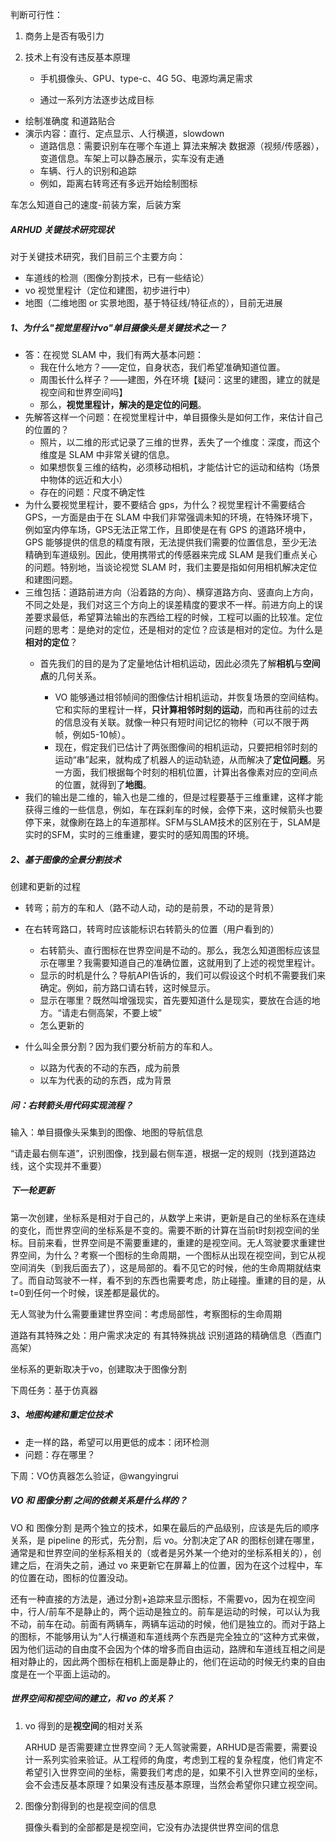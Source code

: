 判断可行性：

1. 商务上是否有吸引力

2. 技术上有没有违反基本原理

   - 手机摄像头、GPU、type-c、4G 5G、电源均满足需求

   - 通过一系列方法逐步达成目标

     

- 绘制准确度 和道路贴合
- 演示内容：直行、定点显示、人行横道，slowdown
  - 道路信息：需要识别车在哪个车道上 算法来解决 数据源（视频/传感器），变道信息。车架上可以静态展示，实车没有走通
  - 车辆、行人的识别和追踪
  - 例如，距离右转弯还有多远开始绘制图标

车怎么知道自己的速度-前装方案，后装方案



##### ARHUD 关键技术研究现状

对于关键技术研究，我们目前三个主要方向：

- 车道线的检测（图像分割技术，已有一些结论）
- vo 视觉里程计（定位和建图，初步进行中）
- 地图（二维地图 or 实景地图，基于特征线/特征点的），目前无进展



##### 1、为什么"视觉里程计vo"单目摄像头是关键技术之一？

- 答：在视觉 SLAM 中，我们有两大基本问题：
  - 我在什么地方？——定位，自身状态，我们希望准确知道位置。
  - 周围长什么样子？——建图，外在环境【疑问：这里的建图，建立的就是视空间和世界空间吗】
  - 那么，**视觉里程计，解决的是定位的问题**。
- 先解答这样一个问题：在视觉里程计中，单目摄像头是如何工作，来估计自己的位置的？
  - 照片，以二维的形式记录了三维的世界，丢失了一个维度：深度，而这个维度是 SLAM 中非常关键的信息。
  - 如果想恢复三维的结构，必须移动相机，才能估计它的运动和结构（场景中物体的远近和大小）
  - 存在的问题：尺度不确定性
- 为什么要视觉里程计，要不要结合 gps，为什么？视觉里程计不需要结合 GPS，一方面是由于在 SLAM 中我们非常强调未知的环境，在特殊环境下，例如室内停车场，GPS无法正常工作，且即使是在有 GPS 的道路环境中，GPS 能够提供的信息的精度有限，无法提供我们需要的位置信息，至少无法精确到车道级别。因此，使用携带式的传感器来完成 SLAM 是我们重点关心的问题。特别地，当谈论视觉 SLAM 时，我们主要是指如何用相机解决定位和建图问题。
- 三维包括：道路前进方向（沿着路的方向）、横穿道路方向、竖直向上方向，不同之处是，我们对这三个方向上的误差精度的要求不一样。前进方向上的误差要求最低，希望算法输出的东西给工程的时候，工程可以画的比较准。定位问题的思考：是绝对的定位，还是相对的定位？应该是相对的定位。为什么是**相对的定位**？
  - 首先我们的目的是为了定量地估计相机运动，因此必须先了解**相机**与**空间点**的几何关系。

    - VO 能够通过相邻帧间的图像估计相机运动，并恢复场景的空间结构。它和实际的里程计一样，**只计算相邻时刻的运动**，而和再往前的过去的信息没有关联。就像一种只有短时间记忆的物种（可以不限于两帧，例如5-10帧）。
    - 现在，假定我们已估计了两张图像间的相机运动，只要把相邻时刻的运动“串”起来，就构成了机器人的运动轨迹，从而解决了**定位问题**。另一方面，我们根据每个时刻的相机位置，计算出各像素对应的空间点的位置，就得到了**地图**。
- 我们的输出是二维的，输入也是二维的，但是过程要基于三维重建，这样才能获得三维的一些信息，例如，车在踩刹车的时候，会停下来，这时候箭头也要停下来，就像刷在路上的车道那样。SFM与SLAM技术的区别在于，SLAM是实时的SFM，实时的三维重建，要实时的感知周围的环境。

##### 2、基于图像的全景分割技术

创建和更新的过程

- 转弯；前方的车和人（路不动人动，动的是前景，不动的是背景）

- 在右转弯路口，转弯时应该能标识右转箭头的位置（用户看到的）
  - 右转箭头、直行图标在世界空间是不动的。那么，我怎么知道图标应该显示在哪里？我需要知道自己的准确位置，这就用到了上述的视觉里程计。
  - 显示的时机是什么？导航API告诉的，我们可以假设这个时机不需要我们来确定。例如，前方路口请右转，这时候显示。
  - 显示在哪里？既然叫增强现实，首先要知道什么是现实，要放在合适的地方。“请走右侧高架，不要上坡”
  - 怎么更新的
- 什么叫全景分割？因为我们要分析前方的车和人。
  - 以路为代表的不动的东西，成为前景
  - 以车为代表的动的东西，成为背景

##### 问：右转箭头用代码实现流程？

输入：单目摄像头采集到的图像、地图的导航信息

“请走最右侧车道”，识别图像，找到最右侧车道，根据一定的规则（找到道路边线，这个实现并不重要）

##### 下一轮更新

第一次创建，坐标系是相对于自己的，从数学上来讲，更新是自己的坐标系在连续的变化，而世界空间的坐标系是不变的。需要不断的计算在当前t时刻视空间的坐标。目前来看，世界空间是不需要重建的，重建的是视空间。无人驾驶要求重建世界空间，为什么？考察一个图标的生命周期，一个图标从出现在视空间，到它从视空间消失（到我后面去了），这是局部的。看不见它的时候，他的生命周期就结束了。而自动驾驶不一样，看不到的东西也需要考虑，防止碰撞。重建的目的是，从t=0到任何一个时候，误差都是最优的。

无人驾驶为什么需要重建世界空间：考虑局部性，考察图标的生命周期

道路有其特殊之处：用户需求决定的 有其特殊挑战 识别道路的精确信息（西直门高架）

坐标系的更新取决于vo，创建取决于图像分割

下周任务：基于仿真器

##### 3、地图构建和重定位技术

- 走一样的路，希望可以用更低的成本：闭环检测
- 问题：存在哪里？



下周：VO仿真器怎么验证，@wangyingrui

##### VO 和 图像分割 之间的依赖关系是什么样的？

VO 和 图像分割 是两个独立的技术，如果在最后的产品级别，应该是先后的顺序关系，是 pipeline 的形式，先分割，后 vo。分割决定了AR 的图标创建在哪里，通常是和世界空间的坐标系相关的（或者是另外某一个绝对的坐标系相关的），创建之后，在消失之前，通过 vo 来更新它在屏幕上的位置，因为在这个过程中，车的位置在动，图标的位置没动。

还有一种直接的方法是，通过分割+追踪来显示图标，不需要vo，因为在视空间中，行人/前车不是静止的，两个运动是独立的。前车是运动的时候，可以认为我不动，前车在动。前面有两辆车，两辆车运动的时候，他们是独立的。而对于路上的图标，不能够用认为“人行横道和车道线两个东西是完全独立的“这种方式来做，因为他们运动的自由度不会因为个体的增多而自由运动，路牌和车道线互相之间是相对静止的，因此两个图标在相机上面是静止的，他们在运动的时候无约束的自由度是在一个平面上运动的。

##### 世界空间和视空间的建立，和 vo 的关系？

1. vo 得到的是**视空间**的相对关系

   ARHUD 是否需要建立世界空间？无人驾驶需要，ARHUD是否需要，需要设计一系列实验来验证。从工程师的角度，考虑到工程的复杂程度，他们肯定不希望引入世界空间的坐标，需要我们考虑的是，如果不引入世界空间的坐标，会不会违反基本原理？如果没有违反基本原理，当然会希望你只建立视空间。

2. 图像分割得到的也是视空间的信息

   摄像头看到的全部都是是视空间，它没有办法提供世界空间的信息


